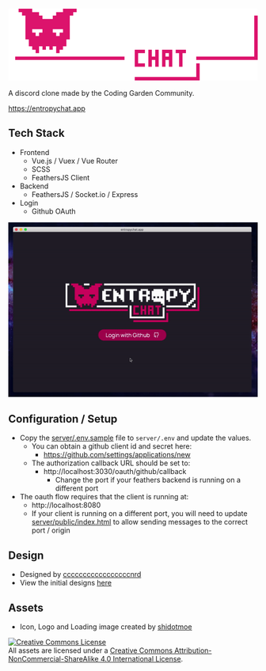![entropychat.app](assets/logo.png)

A discord clone made by the Coding Garden Community.

https://entropychat.app

## Tech Stack

* Frontend
  * Vue.js / Vuex / Vue Router
  * SCSS
  * FeathersJS Client
* Backend
  * FeathersJS / Socket.io / Express
* Login
  * Github OAuth

![demo](assets/demo.gif)

## Configuration / Setup

* Copy the [server/.env.sample](server/.env.sample) file to `server/.env` and update the values.
  * You can obtain a github client id and secret here:
    * https://github.com/settings/applications/new
  * The authorization callback URL should be set to:
    * http://localhost:3030/oauth/github/callback
      * Change the port if your feathers backend is running on a different port
* The oauth flow requires that the client is running at:
  * http://localhost:8080
  * If your client is running on a different port, you will need to update [server/public/index.html](server/public/index.html) to allow sending messages to the correct port / origin

## Design

* Designed by [cccccccccccccccccnrd](https://github.com/cccccccccccccccccnrd)
* View the initial designs [here](https://imgur.com/a/qVUab5w)

## Assets

* Icon, Logo and Loading image created by [shidotmoe](https://github.com/ShiDotMoe)

<a rel="license" href="http://creativecommons.org/licenses/by-nc-sa/4.0/"><img alt="Creative Commons License" style="border-width:0" src="https://i.creativecommons.org/l/by-nc-sa/4.0/88x31.png" /></a><br />All assets are licensed under a <a rel="license" href="http://creativecommons.org/licenses/by-nc-sa/4.0/">Creative Commons Attribution-NonCommercial-ShareAlike 4.0 International License</a>.
